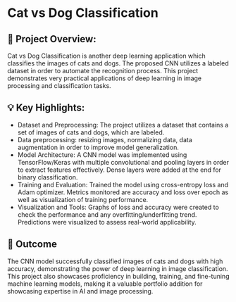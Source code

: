 # Cat vs Dog Classification

## 🔎 Project Overview:
Cat vs Dog Classification is another deep learning application which classifies the images of cats and dogs. The proposed CNN utilizes a labeled dataset in order to automate the recognition process. This project demonstrates very practical applications of deep learning in image processing and classification tasks.

## 💡 Key Highlights:
- Dataset and Preprocessing: The project utilizes a dataset that contains a set of images of cats and dogs, which are labeled.
- Data preprocessing: resizing images, normalizing data, data augmentation in order to improve model generalization.
- Model Architecture: A CNN model was implemented using TensorFlow/Keras with multiple convolutional and pooling layers in order to extract features effectively. Dense layers were added at the end for binary classification.
- Training and Evaluation: Trained the model using cross-entropy loss and Adam optimizer. Metrics monitored are accuracy and loss over epoch as well as visualization of training performance.
- Visualization and Tools: Graphs of loss and accuracy were created to check the performance and any overfitting/underfitting trend. Predictions were visualized to assess real-world applicability.

## 🎯 Outcome
The CNN model successfully classified images of cats and dogs with high accuracy, demonstrating the power of deep learning in image classification. This project also showcases proficiency in building, training, and fine-tuning machine learning models, making it a valuable portfolio addition for showcasing expertise in AI and image processing.
